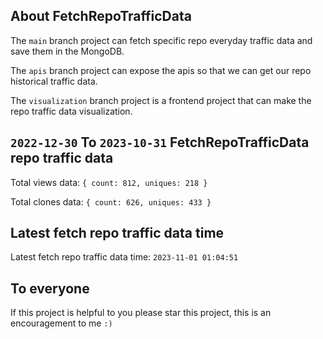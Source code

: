 ## About FetchRepoTrafficData

The `main` branch project can fetch specific repo everyday traffic data and save them in the MongoDB.

The `apis` branch project can expose the apis so that we can get our repo historical traffic data.

The `visualization` branch project is a frontend project that can make the repo traffic data visualization.

## `2022-12-30` To `2023-10-31` FetchRepoTrafficData repo traffic data

Total views data: `{ count: 812, uniques: 218 }`

Total clones data: `{ count: 626, uniques: 433 }`

## Latest fetch repo traffic data time

Latest fetch repo traffic data time: `2023-11-01 01:04:51`

## To everyone

If this project is helpful to you please star this project, this is an encouragement to me `:)`



